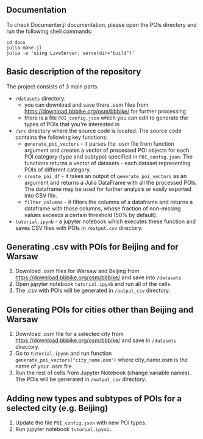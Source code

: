 ## Documentation
To check Documenter.jl documentation, please open the POIs directory and run the following shell commands:
```
cd docs
julia make.jl
julia -e 'using LiveServer; serve(dir="build")'
```

## Basic description of the repository
The project consists of 3 main parts:
- `/datasets` directory:
    - you can download and save there .osm files from https://download.bbbike.org/osm/bbbike/ for further processing
    - there is a file `POI_config.json` which you can edit to generate the types of POIs that you're interested in
- `/src` directory where the source code is located. The source code contains the following key functions:
    - `generate_poi_vectors` - it parses the .osm file from function argument and creates a vector of processed POI objects for each POI category (type and subtype) specified in `POI_config.json`. The functions returns a vector of datasets - each dataset representing POIs of different category.
    - `create_poi_df` - it takes an output of `generate_poi_vectors` as an argument and returns a Julia DataFrame with all the processed POIs. The dataframe may be used for further analysis or easily exported into CSV file.
    - `filter_columns` - it filters the columns of a dataframe and returns a dataframe with those columns, whose fraction of non-missing values exceeds a certain threshold (50% by default).
 - `tutorial.ipynb` - a jupyter notebook which executes these function and saves CSV files with POIs in `/output.csv` directory.


## Generating .csv with POIs for Beijing and for Warsaw
1. Download .osm files for Warsaw and Beijing from https://download.bbbike.org/osm/bbbike/ and save into `/datasets`.
2. Open jupyter notebook `tutorial.ipynb` and run all of the cells.
3. The .csv with POIs will be generated in `/output_csv` directory.

## Generating POIs for cities other than Beijing and Warsaw
1. Download .osm file for a selected city from https://download.bbbike.org/osm/bbbike/ and save in `/datasets` directory.
2. Go to `tutorial.ipynb` and run function `generate_poi_vectors("city_name.osm")` where city_name.osm is the name of your .osm file.
3. Run the rest of cells from Jupyter Notebook (change variable names). The POIs will be generated in `/output_csv` directory.

## Adding new types and subtypes of POIs for a selected city (e.g. Beijing)
1. Update the file `POI_config.json` with new POI types. 
4. Run jupyter notebook `tutorial.ipynb.`

